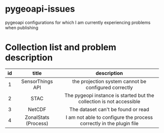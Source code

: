 # pygeoapi-issues

pygeoapi configurations for which I am currently experiencing problems when publishing

# Collection list and problem description

| id | title | description |
|:--:|:-----:|:-----------:|
| 1 | SensorThings API | the projection system cannot be configured correctly |
| 2 | STAC | The pygeopi instance is started but the collection is not accessible |
| 3 | NetCDF | The dataset can't be found or read |
| 4 | ZonalStats (Process) | I am not able to configure the process correctly in the plugin file |

